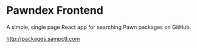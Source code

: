 # Pawndex Frontend

A simple, single page React app for searching Pawn packages on GitHub.

http://packages.sampctl.com
